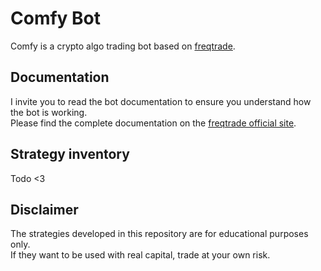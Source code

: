 # Comfy Bot

Comfy is a crypto algo trading bot based on [freqtrade](https://www.freqtrade.io).  

## Documentation
I invite you to read the bot documentation to ensure you understand how the bot is working.  
Please find the complete documentation on the [freqtrade official site](https://www.freqtrade.io/en/stable/bot-basics/).

## Strategy inventory
Todo <3

## Disclaimer
The strategies developed in this repository are for educational purposes only.  
If they want to be used with real capital, trade at your own risk.